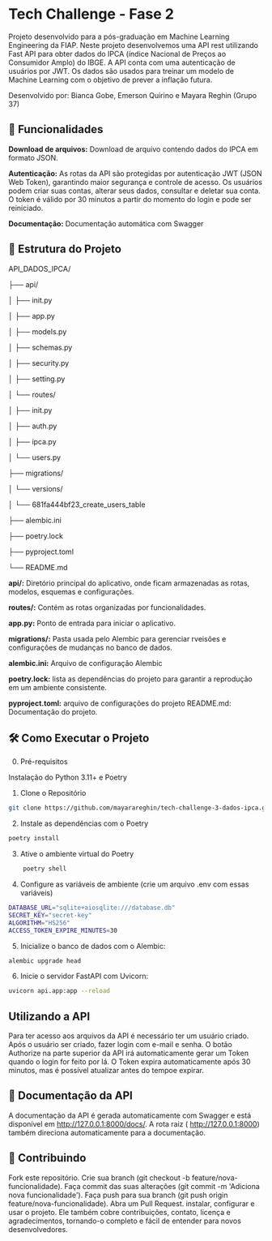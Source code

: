 # Tech Challenge - Fase 2 

Projeto desenvolvido para a pós-graduação em Machine Learning Engineering da FIAP. Neste projeto desenvolvemos uma API rest utilizando Fast API para obter dados do IPCA (índice Nacional de Preços ao Consumidor Amplo) do IBGE. A API conta com uma autenticação de usuários por JWT. Os dados são usados para treinar um modelo de Machine Learning com o objetivo de prever a inflação futura.

Desenvolvido por: Bianca Gobe, Emerson Quirino e Mayara Reghin (Grupo 37)


## 🚀 Funcionalidades

**Download de arquivos:** Download de arquivo contendo dados do IPCA em formato JSON.

**Autenticação:** As rotas da API são protegidas por autenticação JWT (JSON Web Token), garantindo maior segurança e controle de acesso. Os usuários podem criar suas contas, alterar seus dados, consultar e deletar sua conta. O token é válido por 30 minutos a partir do momento do login e pode ser reiniciado.

**Documentação:** Documentação automática com Swagger

## 📁 Estrutura do Projeto

API_DADOS_IPCA/

├── api/

│ ├── init.py

│ ├── app.py

│ ├── models.py

│ ├── schemas.py

│ ├── security.py

│ ├── setting.py

│ └── routes/

│ ├── init.py

│ ├── auth.py

│ ├── ipca.py

│ └── users.py

├── migrations/

│ └── versions/

│ └── 681fa444bf23_create_users_table

├── alembic.ini

├── poetry.lock

├── pyproject.toml

└── README.md


**api/:** Diretório principal do aplicativo, onde ficam armazenadas as rotas, modelos, esquemas e configurações.

**routes/:** Contém as rotas organizadas por funcionalidades.

**app.py:** Ponto de entrada para iniciar o aplicativo.

**migrations/:** Pasta usada pelo Alembic para gerenciar rveisões e configurações de mudanças no banco de dados.

**alembic.ini:** Arquivo de configuração Alembic

**poetry.lock:** lista as dependências do projeto para garantir a reprodução em um ambiente consistente.

**pyproject.toml:** arquivo de configurações do projeto
README.md: Documentação do projeto.

## 🛠️ Como Executar o Projeto

0. Pré-requisitos

Instalação do Python 3.11+ e Poetry

1. Clone o Repositório
```bash
git clone https://github.com/mayarareghin/tech-challenge-3-dados-ipca.git
```

2. Instale as dependências com o Poetry
```bash
poetry install
```

3. Ative o ambiente virtual do Poetry
```bash
    poetry shell
```

4. Configure as variáveis de ambiente (crie um arquivo .env com essas variáveis)
```bash
DATABASE_URL="sqlite+aiosqlite:///database.db"
SECRET_KEY="secret-key"
ALGORITHM="HS256"
ACCESS_TOKEN_EXPIRE_MINUTES=30
```

5. Inicialize o banco de dados com o Alembic:
```bash
alembic upgrade head
```

6. Inicie o servidor FastAPI com Uvicorn:
```bash
uvicorn api.app:app --reload
```
## Utilizando a API

Para ter acesso aos arquivos da API é necessário ter um usuário criado. Após o usuário ser criado, fazer login com e-mail e senha. O botão Authorize na parte superior da API irá automaticamente gerar um Token quando o login for feito por lá. O Token expira automaticamente após 30 minutos, mas é possível atualizar antes do tempoe expirar.

## 📖 Documentação da API
A documentação da API é gerada automaticamente com Swagger e está disponível em  http://127.0.0.1:8000/docs/. A rota raiz ( http://127.0.0.1:8000) também direciona automaticamente para a documentação.



## 🤝 Contribuindo
Fork este repositório.
Crie sua branch (git checkout -b feature/nova-funcionalidade).
Faça commit das suas alterações (git commit -m 'Adiciona nova funcionalidade').
Faça push para sua branch (git push origin feature/nova-funcionalidade).
Abra um Pull Request. instalar, configurar e usar o projeto. Ele também cobre contribuições, contato, licença e agradecimentos, tornando-o completo e fácil de entender para novos desenvolvedores.